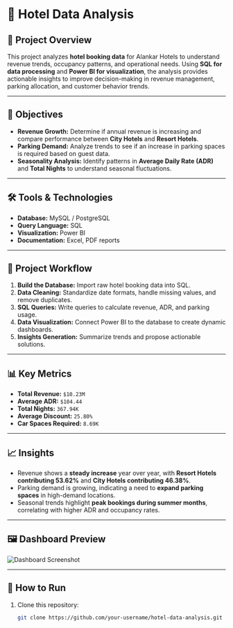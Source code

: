 # 🏨 Hotel Data Analysis

## 📌 Project Overview
This project analyzes **hotel booking data** for Alankar Hotels to understand revenue trends, occupancy patterns, and operational needs. Using **SQL for data processing** and **Power BI for visualization**, the analysis provides actionable insights to improve decision-making in revenue management, parking allocation, and customer behavior trends.

---

## 🎯 Objectives
- **Revenue Growth:** Determine if annual revenue is increasing and compare performance between **City Hotels** and **Resort Hotels**.  
- **Parking Demand:** Analyze trends to see if an increase in parking spaces is required based on guest data.  
- **Seasonality Analysis:** Identify patterns in **Average Daily Rate (ADR)** and **Total Nights** to understand seasonal fluctuations.

---

## 🛠 Tools & Technologies
- **Database:** MySQL / PostgreSQL  
- **Query Language:** SQL  
- **Visualization:** Power BI  
- **Documentation:** Excel, PDF reports  

---

## 🔄 Project Workflow
1. **Build the Database:** Import raw hotel booking data into SQL.  
2. **Data Cleaning:** Standardize date formats, handle missing values, and remove duplicates.  
3. **SQL Queries:** Write queries to calculate revenue, ADR, and parking usage.  
4. **Data Visualization:** Connect Power BI to the database to create dynamic dashboards.  
5. **Insights Generation:** Summarize trends and propose actionable solutions.

---

## 📊 Key Metrics
- **Total Revenue:** `$10.23M`  
- **Average ADR:** `$104.44`  
- **Total Nights:** `367.94K`  
- **Average Discount:** `25.80%`  
- **Car Spaces Required:** `8.69K`  

---

## 📈 Insights
- Revenue shows a **steady increase** year over year, with **Resort Hotels contributing 53.62%** and **City Hotels contributing 46.38%**.  
- Parking demand is growing, indicating a need to **expand parking spaces** in high-demand locations.  
- Seasonal trends highlight **peak bookings during summer months**, correlating with higher ADR and occupancy rates.

---

## 🖼 Dashboard Preview
![Dashboard Screenshot](./images/dashboard.png)

---

## 🚀 How to Run
1. Clone this repository:
   ```bash
   git clone https://github.com/your-username/hotel-data-analysis.git
